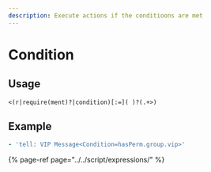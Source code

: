 ```yaml
---
description: Execute actions if the conditioons are met
---
```


# Condition

## Usage

```text
<(r|require(ment)?|condition)[:=]( )?(.+>)
```

## Example

```yaml
- 'tell: VIP Message<Condition=hasPerm.group.vip>'
```

{% page-ref page="../../script/expressions/" %}

